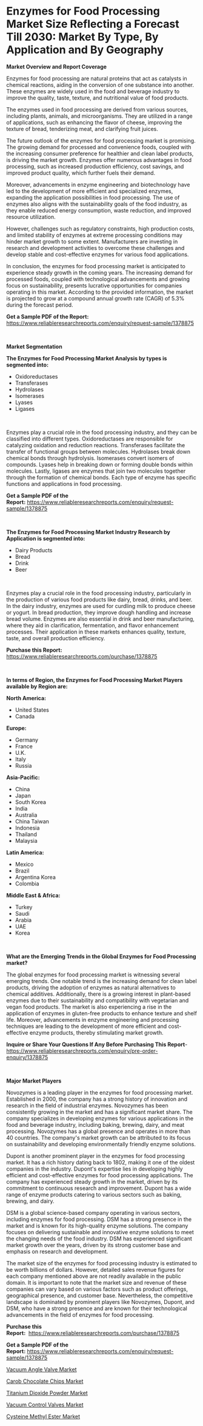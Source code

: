 <p><h1>Enzymes for Food Processing Market Size Reflecting a Forecast Till 2030: Market By Type, By Application and By Geography</h1></p><p><strong>Market Overview and Report Coverage</strong></p>
<p><p>Enzymes for food processing are natural proteins that act as catalysts in chemical reactions, aiding in the conversion of one substance into another. These enzymes are widely used in the food and beverage industry to improve the quality, taste, texture, and nutritional value of food products.</p><p>The enzymes used in food processing are derived from various sources, including plants, animals, and microorganisms. They are utilized in a range of applications, such as enhancing the flavor of cheese, improving the texture of bread, tenderizing meat, and clarifying fruit juices.</p><p>The future outlook of the enzymes for food processing market is promising. The growing demand for processed and convenience foods, coupled with the increasing consumer preference for healthier and clean label products, is driving the market growth. Enzymes offer numerous advantages in food processing, such as increased production efficiency, cost savings, and improved product quality, which further fuels their demand.</p><p>Moreover, advancements in enzyme engineering and biotechnology have led to the development of more efficient and specialized enzymes, expanding the application possibilities in food processing. The use of enzymes also aligns with the sustainability goals of the food industry, as they enable reduced energy consumption, waste reduction, and improved resource utilization.</p><p>However, challenges such as regulatory constraints, high production costs, and limited stability of enzymes at extreme processing conditions may hinder market growth to some extent. Manufacturers are investing in research and development activities to overcome these challenges and develop stable and cost-effective enzymes for various food applications.</p><p>In conclusion, the enzymes for food processing market is anticipated to experience steady growth in the coming years. The increasing demand for processed foods, coupled with technological advancements and growing focus on sustainability, presents lucrative opportunities for companies operating in this market. According to the provided information, the market is projected to grow at a compound annual growth rate (CAGR) of 5.3% during the forecast period.</p></p>
<p><strong>Get a Sample PDF of the Report:</strong> <a href="https://www.reliableresearchreports.com/enquiry/request-sample/1378875">https://www.reliableresearchreports.com/enquiry/request-sample/1378875</a></p>
<p>&nbsp;</p>
<p><strong>Market Segmentation</strong></p>
<p><strong>The Enzymes for Food Processing Market Analysis by types is segmented into:</strong></p>
<p><ul><li>Oxidoreductases</li><li>Transferases</li><li>Hydrolases</li><li>Isomerases</li><li>Lyases</li><li>Ligases</li></ul></p>
<p>&nbsp;</p>
<p><p>Enzymes play a crucial role in the food processing industry, and they can be classified into different types. Oxidoreductases are responsible for catalyzing oxidation and reduction reactions. Transferases facilitate the transfer of functional groups between molecules. Hydrolases break down chemical bonds through hydrolysis. Isomerases convert isomers of compounds. Lyases help in breaking down or forming double bonds within molecules. Lastly, ligases are enzymes that join two molecules together through the formation of chemical bonds. Each type of enzyme has specific functions and applications in food processing.</p></p>
<p><strong>Get a Sample PDF of the Report:</strong>&nbsp;<a href="https://www.reliableresearchreports.com/enquiry/request-sample/1378875">https://www.reliableresearchreports.com/enquiry/request-sample/1378875</a></p>
<p>&nbsp;</p>
<p><strong>The Enzymes for Food Processing Market Industry Research by Application is segmented into:</strong></p>
<p><ul><li>Dairy Products</li><li>Bread</li><li>Drink</li><li>Beer</li></ul></p>
<p>&nbsp;</p>
<p><p>Enzymes play a crucial role in the food processing industry, particularly in the production of various food products like dairy, bread, drinks, and beer. In the dairy industry, enzymes are used for curdling milk to produce cheese or yogurt. In bread production, they improve dough handling and increase bread volume. Enzymes are also essential in drink and beer manufacturing, where they aid in clarification, fermentation, and flavor enhancement processes. Their application in these markets enhances quality, texture, taste, and overall production efficiency.</p></p>
<p><strong>Purchase this Report:</strong>&nbsp; <a href="https://www.reliableresearchreports.com/purchase/1378875">https://www.reliableresearchreports.com/purchase/1378875</a></p>
<p>&nbsp;</p>
<p><strong>In terms of Region, the Enzymes for Food Processing Market Players available by Region are:</strong></p>
<p>
    <p> <strong> North America: </strong>
        <ul>
            <li>United States</li>
            <li>Canada</li>
        </ul>
        </p> 
    <p> <strong> Europe: </strong>
        <ul>
            <li>Germany</li>
            <li>France</li>
            <li>U.K.</li>
            <li>Italy</li>
            <li>Russia</li>
        </ul>
        </p> 
    <p> <strong> Asia-Pacific: </strong>
        <ul>
            <li>China</li>
            <li>Japan</li>
            <li>South Korea</li>
            <li>India</li>
            <li>Australia</li>
            <li>China Taiwan</li>
            <li>Indonesia</li>
            <li>Thailand</li>
            <li>Malaysia</li>
        </ul>
        </p> 
    <p> <strong> Latin America: </strong>
        <ul>
            <li>Mexico</li>
            <li>Brazil</li>
            <li>Argentina Korea</li>
            <li>Colombia</li>
        </ul>
        </p> 
    <p> <strong> Middle East & Africa: </strong>
        <ul>
            <li>Turkey</li>
            <li>Saudi</li>
            <li>Arabia</li>
            <li>UAE</li>
            <li>Korea</li>
        </ul>
    </p>
    </p>
<p>&nbsp;</p>
<p><strong>What are the Emerging Trends in the Global Enzymes for Food Processing market?</strong></p>
<p><p>The global enzymes for food processing market is witnessing several emerging trends. One notable trend is the increasing demand for clean label products, driving the adoption of enzymes as natural alternatives to chemical additives. Additionally, there is a growing interest in plant-based enzymes due to their sustainability and compatibility with vegetarian and vegan food products. The market is also experiencing a rise in the application of enzymes in gluten-free products to enhance texture and shelf life. Moreover, advancements in enzyme engineering and processing techniques are leading to the development of more efficient and cost-effective enzyme products, thereby stimulating market growth.</p></p>
<p><strong>Inquire or Share Your Questions If Any Before Purchasing This Report</strong>- <a href="https://www.reliableresearchreports.com/enquiry/pre-order-enquiry/1378875">https://www.reliableresearchreports.com/enquiry/pre-order-enquiry/1378875</a></p>
<p>&nbsp;</p>
<p><strong>Major Market Players</strong></p>
<p><p>Novozymes is a leading player in the enzymes for food processing market. Established in 2000, the company has a strong history of innovation and research in the field of industrial enzymes. Novozymes has been consistently growing in the market and has a significant market share. The company specializes in developing enzymes for various applications in the food and beverage industry, including baking, brewing, dairy, and meat processing. Novozymes has a global presence and operates in more than 40 countries. The company's market growth can be attributed to its focus on sustainability and developing environmentally friendly enzyme solutions. </p><p>Dupont is another prominent player in the enzymes for food processing market. It has a rich history dating back to 1802, making it one of the oldest companies in the industry. Dupont's expertise lies in developing highly efficient and cost-effective enzymes for food processing applications. The company has experienced steady growth in the market, driven by its commitment to continuous research and improvement. Dupont has a wide range of enzyme products catering to various sectors such as baking, brewing, and dairy. </p><p>DSM is a global science-based company operating in various sectors, including enzymes for food processing. DSM has a strong presence in the market and is known for its high-quality enzyme solutions. The company focuses on delivering sustainable and innovative enzyme solutions to meet the changing needs of the food industry. DSM has experienced significant market growth over the years, driven by its strong customer base and emphasis on research and development. </p><p>The market size of the enzymes for food processing industry is estimated to be worth billions of dollars. However, detailed sales revenue figures for each company mentioned above are not readily available in the public domain. It is important to note that the market size and revenue of these companies can vary based on various factors such as product offerings, geographical presence, and customer base. Nevertheless, the competitive landscape is dominated by prominent players like Novozymes, Dupont, and DSM, who have a strong presence and are known for their technological advancements in the field of enzymes for food processing.</p></p>
<p><strong>Purchase this Report:</strong>&nbsp;&nbsp;<a href="https://www.reliableresearchreports.com/purchase/1378875">https://www.reliableresearchreports.com/purchase/1378875</a></p>
<p></p>
<p><strong>Get a Sample PDF of the Report:</strong>&nbsp;<a href="https://www.reliableresearchreports.com/enquiry/request-sample/1378875">https://www.reliableresearchreports.com/enquiry/request-sample/1378875</a></p>
<p><p><a href="https://medium.com/@kelsitorphy644/analyzing-vacuum-angle-valve-market-global-industry-perspective-and-forecast-2023-to-2030-29c06c99678c">Vacuum Angle Valve Market</a></p><p><a href="https://medium.com/@mayekuhic/carob-chocolate-chips-market-trends-forecast-and-competitive-analysis-to-2030-0f83ec82859f">Carob Chocolate Chips Market</a></p><p><a href="https://github.com/gaydyna/Market-Research-Report-List-1/blob/main/titanium-dioxide-powder-market.md">Titanium Dioxide Powder Market</a></p><p><a href="https://medium.com/@birdielynch645/vacuum-control-valves-market-report-reveals-the-latest-trends-and-growth-opportunities-of-this-026be2c94727">Vacuum Control Valves Market</a></p><p><a href="https://github.com/tamvrosiya/Market-Research-Report-List-1/blob/main/cysteine-methyl-ester-market.md">Cysteine Methyl Ester Market</a></p></p>